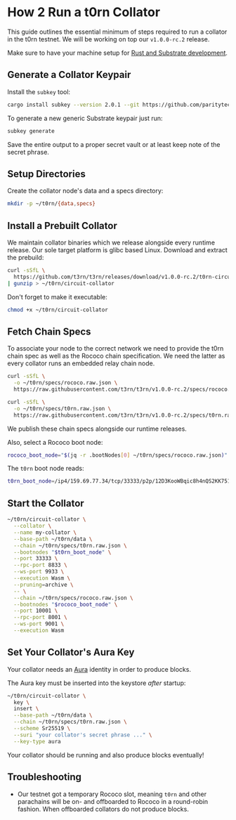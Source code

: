 # How 2 Run a t0rn Collator

This guide outlines the essential minimum of steps required to run a collator in the t0rn testnet. We will be working on top our `v1.0.0-rc.2` release.

Make sure to have your machine setup for [Rust and Substrate development](https://docs.substrate.io/v3/getting-started/installation/).

## Generate a Collator Keypair

Install the `subkey` tool:

```sh
cargo install subkey --version 2.0.1 --git https://github.com/paritytech/substrate
```

To generate a new generic Substrate keypair just run:

```sh
subkey generate
```

Save the entire output to a proper secret vault or at least keep note of the secret phrase.

## Setup Directories

Create the collator node's data and a specs directory:

```sh
mkdir -p ~/t0rn/{data,specs}
```

## Install a Prebuilt Collator

We maintain collator binaries which we release alongside every runtime release. Our sole target platform is glibc based Linux. Download and extract the prebuild:

```sh
curl -sSfL \
  https://github.com/t3rn/t3rn/releases/download/v1.0.0-rc.2/t0rn-circuit-collator-v1.0.0-rc.2-x86_64-unknown-linux-gnu.gz \
| gunzip > ~/t0rn/circuit-collator
```

Don't forget to make it executable:

```sh
chmod +x ~/t0rn/circuit-collator
```

## Fetch Chain Specs

To associate your node to the correct network we need to provide the t0rn chain spec as well as the Rococo chain specification. We need the latter as every collator runs an embedded relay chain node.

```sh
curl -sSfL \
  -o ~/t0rn/specs/rococo.raw.json \
  https://raw.githubusercontent.com/t3rn/t3rn/v1.0.0-rc.2/specs/rococo.raw.json

curl -sSfL \
  -o ~/t0rn/specs/t0rn.raw.json \
  https://raw.githubusercontent.com/t3rn/t3rn/v1.0.0-rc.2/specs/t0rn.raw.json
```

We publish these chain specs alongside our runtime releases.

Also, select a Rococo boot node:

```sh
rococo_boot_node="$(jq -r .bootNodes[0] ~/t0rn/specs/rococo.raw.json)"
```

The `t0rn` boot node reads:

```sh
t0rn_boot_node=/ip4/159.69.77.34/tcp/33333/p2p/12D3KooWBqic8h4nQS2KK751rdkqYPFTWxSo1keuvenBdDKzdTCf
```

## Start the Collator

```sh
~/t0rn/circuit-collator \
  --collator \
  --name my-collator \
  --base-path ~/t0rn/data \
  --chain ~/t0rn/specs/t0rn.raw.json \
  --bootnodes "$t0rn_boot_node" \
  --port 33333 \
  --rpc-port 8833 \
  --ws-port 9933 \
  --execution Wasm \
  --pruning=archive \
  -- \
  --chain ~/t0rn/specs/rococo.raw.json \
  --bootnodes "$rococo_boot_node" \
  --port 10001 \
  --rpc-port 8001 \
  --ws-port 9001 \
  --execution Wasm
```

## Set Your Collator's Aura Key

Your collator needs an [Aura](https://docs.substrate.io/v3/advanced/consensus/#aura) identity in order to produce blocks.

The Aura key must be inserted into the keystore *after* startup:

```sh
~/t0rn/circuit-collator \
  key \
  insert \
  --base-path ~/t0rn/data \
  --chain ~/t0rn/specs/t0rn.raw.json \
  --scheme Sr25519 \
  --suri "your collator's secret phrase ..." \
  --key-type aura
```

Your collator should be running and also produce blocks eventually!

## Troubleshooting

+ Our testnet got a temporary Rococo slot, meaning `t0rn` and other parachains will be on- and offboarded to Rococo in a round-robin fashion. When offboarded collators do not produce blocks.